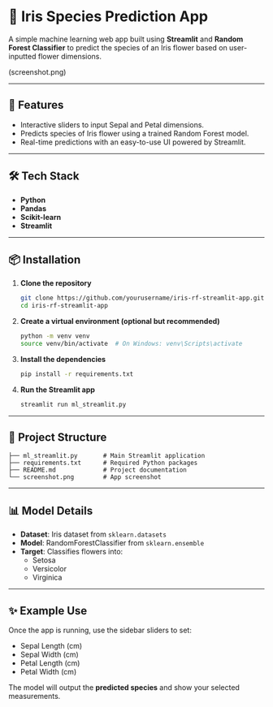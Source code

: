 # 🌿 Iris Species Prediction App

A simple machine learning web app built using **Streamlit** and **Random Forest Classifier** to predict the species of an Iris flower based on user-inputted flower dimensions.

(screenshot.png)

---

## 🚀 Features

- Interactive sliders to input Sepal and Petal dimensions.
- Predicts species of Iris flower using a trained Random Forest model.
- Real-time predictions with an easy-to-use UI powered by Streamlit.

---

## 🛠️ Tech Stack

- **Python**
- **Pandas**
- **Scikit-learn**
- **Streamlit**

---

## 📦 Installation

1. **Clone the repository**  
   ```bash
   git clone https://github.com/yourusername/iris-rf-streamlit-app.git
   cd iris-rf-streamlit-app
   ```

2. **Create a virtual environment (optional but recommended)**  
   ```bash
   python -m venv venv
   source venv/bin/activate  # On Windows: venv\Scripts\activate
   ```

3. **Install the dependencies**  
   ```bash
   pip install -r requirements.txt
   ```

4. **Run the Streamlit app**  
   ```bash
   streamlit run ml_streamlit.py
   ```

---

## 📁 Project Structure

```
├── ml_streamlit.py       # Main Streamlit application
├── requirements.txt      # Required Python packages
├── README.md             # Project documentation
└── screenshot.png        # App screenshot
```

---

## 📊 Model Details

- **Dataset**: Iris dataset from `sklearn.datasets`
- **Model**: RandomForestClassifier from `sklearn.ensemble`
- **Target**: Classifies flowers into:
  - Setosa
  - Versicolor
  - Virginica

---

## ✨ Example Use

Once the app is running, use the sidebar sliders to set:

- Sepal Length (cm)
- Sepal Width (cm)
- Petal Length (cm)
- Petal Width (cm)

The model will output the **predicted species** and show your selected measurements.


